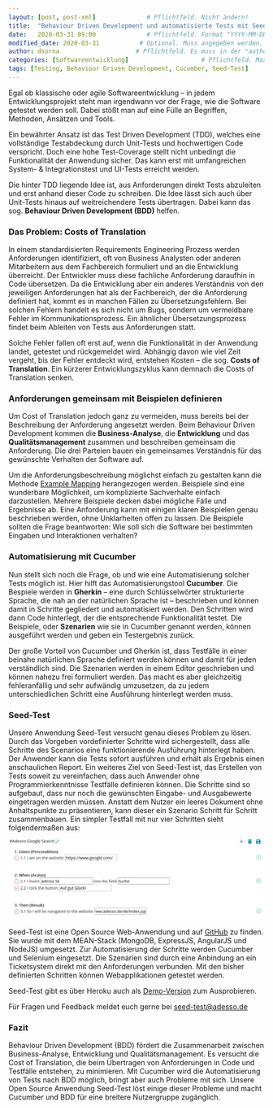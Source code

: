 ```yaml
---
layout: [post, post-xml]              # Pflichtfeld. Nicht ändern!
title:  "Behaviour Driven Development und automatisierte Tests mit Seed-Test"         # Pflichtfeld. Bitte einen Titel für den Blog Post angeben.
date:   2020-03-31 09:00              # Pflichtfeld. Format "YYYY-MM-DD HH:MM". Muss für Veröffentlichung in der Vergangenheit liegen. (Für Preview egal)
modified_date: 2020-03-31           # Optional. Muss angegeben werden, wenn eine bestehende Datei geändert wird.
author: dsorna                     # Pflichtfeld. Es muss in der "authors.yml" einen Eintrag mit diesem Namen geben.
categories: [Softwareentwicklung]                    # Pflichtfeld. Maximal eine der angegebenen Kategorien verwenden.
tags: [Testing, Behaviour Driven Development, Cucumber, Seed-Test]         # Bitte auf Großschreibung achten.
---
```


Egal ob klassische oder agile Softwareentwicklung – in jedem Entwicklungsprojekt steht man irgendwann vor der Frage, wie die Software getestet werden soll. 
Dabei stößt man auf eine Fülle an Begriffen, Methoden, Ansätzen und Tools. 

Ein bewährter Ansatz ist das Test Driven Development (TDD), welches  eine vollständige Testabdeckung durch Unit-Tests und hochwertigen Code verspricht. 
Doch eine hohe Test-Coverage stellt nicht unbedingt die Funktionalität der Anwendung sicher. 
Das kann erst mit umfangreichen System- & Integrationstest und UI-Tests erreicht werden.

Die hinter TDD liegende Idee ist, aus Anforderungen direkt Tests abzuleiten und erst anhand dieser Code zu schreiben. 
Die Idee lässt sich auch über Unit-Tests hinaus auf weitreichendere Tests übertragen.
Dabei kann das sog. **Behaviour Driven Development (BDD)** helfen.

### Das Problem: Costs of Translation

In einem standardisierten Requirements Engineering Prozess werden Anforderungen identifiziert, oft von Business Analysten oder anderen Mitarbeitern aus dem Fachbereich formuliert und an die Entwicklung überreicht. 
Der Entwickler muss diese fachliche Anforderung daraufhin in Code übersetzen. 
Da die Entwicklung aber ein anderes Verständnis von den jeweiligen Anforderungen hat als der Fachbereich, der die Anforderung definiert hat, kommt es in manchen Fällen zu Übersetzungsfehlern. 
Bei solchen Fehlern handelt es sich nicht um Bugs, sondern um vermeidbare Fehler im Kommunikationsprozess. 
Ein ähnlicher Übersetzungsprozess findet beim Ableiten von Tests aus Anforderungen statt.

Solche Fehler fallen oft erst auf, wenn die Funktionalität in der Anwendung landet, getestet und rückgemeldet wird. 
Abhängig davon wie viel Zeit vergeht, bis der Fehler entdeckt wird, entstehen Kosten – die sog. **Costs of Translation**. 
Ein kürzerer Entwicklungszyklus kann demnach die Costs of Translation senken.

### Anforderungen gemeinsam mit Beispielen definieren

Um Cost of Translation jedoch ganz zu vermeiden, muss bereits bei der Beschreibung der Anforderung angesetzt werden. 
Beim Behaviour Driven Development kommen die **Business-Analyse**, die **Entwicklung** und das **Qualitätsmanagement** zusammen und beschreiben gemeinsam die Anforderung. 
Die drei Parteien bauen ein gemeinsames Verständnis für das gewünschte Verhalten der Software auf. 

Um die Anforderungsbeschreibung möglichst einfach zu gestalten kann die Methode [Example Mapping](https://cucumber.io/blog/bdd/example-mapping-introduction/) herangezogen werden. 
Beispiele sind eine wunderbare Möglichkeit, um komplizierte Sachverhalte einfach darzustellen. 
Mehrere Beispiele decken dabei mögliche Fälle und Ergebnisse ab. 
Eine Anforderung kann mit einigen klaren Beispielen genau beschrieben werden, ohne Unklarheiten offen zu lassen. 
Die Beispiele sollten die Frage beantworten: Wie soll sich die Software bei bestimmten Eingaben und Interaktionen verhalten? 

### Automatisierung mit Cucumber

Nun stellt sich noch die Frage, ob und wie eine Automatisierung solcher Tests möglich ist. Hier hilft das Automatisierungstool **Cucumber**. 
Die Bespiele werden in **Gherkin** – eine durch Schlüsselwörter strukturierte Sprache, die nah an der natürlichen Sprache ist –  beschrieben und können damit in Schritte gegliedert und automatisiert werden. 
Den Schritten wird dann Code hinterlegt, der die entsprechende Funktionalität testet. 
Die Beispiele, oder **Szenarien** wie sie in Cucumber genannt werden, können ausgeführt werden und geben ein Testergebnis zurück. 

Der große Vorteil von Cucumber und Gherkin ist, dass Testfälle in einer beinahe natürlichen Sprache definiert werden können und damit für jeden verständlich sind. 
Die Szenarien werden in einem Editor geschrieben und können nahezu frei formuliert werden. 
Das macht es aber gleichzeitig fehleranfällig und sehr aufwändig umzusetzen, da zu jedem unterschiedlichen Schritt eine Ausführung hinterlegt werden muss.

### Seed-Test

Unsere Anwendung Seed-Test versucht genau dieses Problem zu lösen. 
Durch das Vorgeben vordefinierter Schritte wird sichergestellt, dass alle Schritte des Scenarios eine funktionierende Ausführung hinterlegt haben. 
Der Anwender kann die Tests sofort ausführen und erhält als Ergebnis einen anschaulichen Report.
Ein weiteres Ziel von Seed-Test ist, das Erstellen von Tests soweit zu vereinfachen, dass auch Anwender ohne Programmierkenntnisse Testfälle definieren können. 
Die Schritte sind so aufgebaut, dass nur noch die gewünschten Eingabe- und Ausgabewerte eingetragen werden müssen. 
Anstatt dem Nutzer ein leeres Dokument ohne Anhaltspunkte zu präsentieren, kann dieser ein Szenario Schritt für Schritt zusammenbauen.
Ein simpler Testfall mit nur vier Schritten sieht folgendermaßen aus:

![Beispiel für ein Szenario in Seed-Test](/assets/images/posts/bevaviour-driven-development-und-automatisierte-tests-mit-seed-test/scenario-screenshot.jpg)
 
Seed-Test ist eine Open Source Web-Anwendung und auf [GitHub](https://github.com/adessoAG/Seed-Test) zu finden. 
Sie wurde mit dem MEAN-Stack (MongoDB, ExpressJS, AngularJS und NodeJS) umgesetzt. 
Zur Automatisierung der Schritte werden Cucumber und Selenium eingesetzt. 
Die Szenarien sind durch eine Anbindung an ein Ticketsystem direkt mit den Anforderungen verbunden. 
Mit den bisher definierten Schritten können Webapplikationen getestet werden. 

Seed-Test gibt es über Heroku auch als [Demo-Version](https://seed-test-frontend.herokuapp.com/) zum Ausprobieren. 

Für Fragen und Feedback meldet euch gerne bei seed-test@adesso.de

### Fazit

Behaviour Driven Development (BDD) fördert die Zusammenarbeit zwischen Business-Analyse, Entwicklung und Qualitätsmanagement. 
Es versucht die Cost of Translation, die beim Übertragen von Anforderungen in Code und Testfälle entstehen, zu minimieren. 
Mit Cucumber wird die Automatisierung von Tests nach BDD möglich, bringt aber auch Probleme mit sich. 
Unsere Open Source Anwendung Seed-Test löst einige dieser Probleme und macht Cucumber und BDD für eine breitere Nutzergruppe zugänglich.
